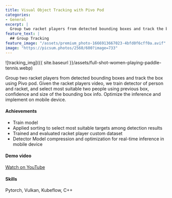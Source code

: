 ```yaml
---
title: Visual Object Tracking with Pivo Pod
categories:
- General
excerpt: |
  Group two racket players from detected bounding boxes and track the box using Pivo pod.
feature_text: |
  ## Group Tracking
feature_image: "/assets/premium_photo-1666913667023-4bfd0f6cff0a.avif"
image: "https://picsum.photos/2560/600?image=733"
---
```


![tracking_img]({{ site.baseurl }}/assets/full-shot-women-playing-paddle-tennis.webp)

Group two racket players from detected bounding boxes and track the box using Pivo pod. Given the racket players video, we train detector of person and racket, and select most suitable two people using previous box, confidence and size of the bounding box info. Optimize the inference and implement on mobile device. 


#### Achievements
 - Train model 
 - Applied sorting to select most suitable targets among detection results
 - Trained and evaluated racket player custom dataset
 - Detector Model compression and optimization for real-time inference in mobile device


#### Demo video
[Watch on YouTube](https://www.youtube.com/watch?v=jGfMteI-SVg)

#### Skills
Pytorch, Vulkan, Kubeflow, C++